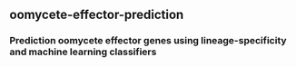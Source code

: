 ## oomycete-effector-prediction

### Prediction oomycete effector genes using lineage-specificity and machine learning classifiers
